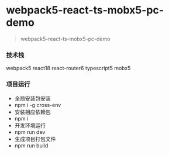 # webpack5-react-ts-mobx5-pc-demo
> webpack5-react-ts-mobx5-pc-demo

### 技术栈
webpack5
react18
react-router6
typescript5
mobx5



### 项目运行
- 全局安装包安装
- npm i -g cross-env
- 安装相应依赖包
- npm i
- 开发环境运行
- npm run dev
- 生成项目打包文件
- npm run build
